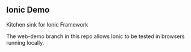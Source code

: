 Ionic Demo
----------

Kitchen sink for Ionic Framework

The web-demo branch in this repo allows Ionic to be tested in browsers running locally.
